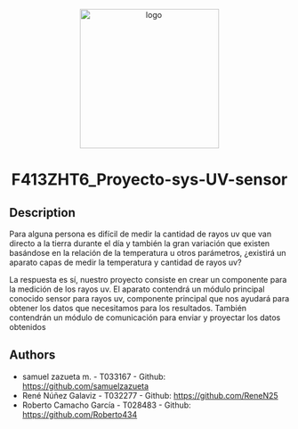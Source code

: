 <p align="center">
  <img src="[https://cdn-icons-png.flaticon.com/512/3273/3273536.png](https://github.com/samuelzazueta/RTOS/blob/proyectoSO/F413ZHT6_Proyecto-sys-UV-sensor/img/logo.png)" alt="logo" width="250" height="250"/>
  <h1 align="center">F413ZHT6_Proyecto-sys-UV-sensor</h1>
</p>

## Description
Para alguna persona es difícil de medir la cantidad de rayos uv que van directo a la tierra durante el día y también la gran variación que existen basándose en la relación de la temperatura u otros parámetros, ¿existirá un aparato capas de medir la temperatura y cantidad de rayos uv? 

La respuesta es sí, nuestro proyecto consiste en crear un componente para la medición de los rayos uv. El aparato contendrá un módulo principal conocido sensor para rayos uv, componente principal que nos ayudará para obtener los datos que necesitamos para los resultados. También contendrán un módulo de comunicación para enviar y proyectar los datos obtenidos 

## Authors
- samuel zazueta m. - T033167 - Github: https://github.com/samuelzazueta
- René Núñez Galaviz - T032277 - Github: https://github.com/ReneN25
- Roberto Camacho García - T028483 - Github: https://github.com/Roberto434
